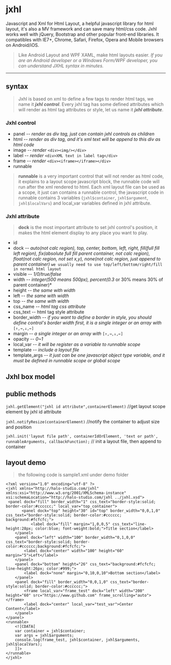 # **jxhl**
Javascript and Xml for Html Layout,  a helpful javascript library for html layout, it's also a MV framework and can save many html/css code.
Jxhl works well with jQuery, Bootstrap and other popular front-end libraries.
It compatibles with IE7+, Chrome, Safari, Firefox, Opera and Mobile browsers on Android/iOS.

> Like Android Layout and WPF XAML, make html layouts easier. 
> *If you are an Android developer or a Windows Form/WPF developer, you can understand JXHL syntax in minutes.*


----------


## **syntax**

> Jxhl is based on xml to define a few tags to render html tags,  we name it ***jxhl control***. Every jxhl tag has some defined attributes which will render as html tag attributes or style, let us name it ***jxhl attribute***.

### Jxhl control
 - panel  -- *render as div tag, just can contain jxhl controls as children*
 - html  -- *render as div tag, and it's xml text will be append to this div as html code*
 - image -- *render* `<div><img/></div>`
 - label  -- *render* `<div>XML text in label tag</div>`
 - frame -- *render* `<div><iframe></iframe></div>`
 - runnable 

> **runnable** is a very important control that will not render as html code,  it explains to a layout scope javascript block, the runnable code will run after the xml rendered to html.
>      Each xml layout file can be used as a scope, it just can contains a runnable control, the javascript code in runnable contains 3 variables (`jxhl$container`, `jxhl$argument`, `jxhl$localVars`) and local_var variables defined in jxhl attribute.

### Jxhl attribute
>**dock** is the most important attribute to set jxhl control's position, it makes the html element display to any place you want to play.     

 - id
 - dock  -- *auto(not calc region), top, center, bottom, left, right, fill(full fill left region), fix(absolute full fill parent container, not calc region), float(not calc region, not set x,y), none(not calc region, just append to parent container)* `we usually need to use top/left/bottom/right/fill in normal html layout`
 - visible -- *1/0/true/false* 
 - width -- *integer(500 means 500px), percent(0.3* or 30% means 30% of parent container)*
 - height -- *the same with width*
 - left -- *the same with width*
 - top -- *the same with width*
 - css_name -- *html tag css attribute*
 - css_text -- html tag style attribute
 - border_width -- *if you want to define a border in style, you should define control's border width first, it is a single integer or an array with* `[↑,→,↓,←]`
 - margin -- *a single integer or an array with* `[↑,→,↓,←]`
 - opacity -- *0~1*
 - local_var -- *it will be register as a variable to runnable scope*
 - template -- *include a layout file*
 - template_args -- *it just can be one javascript object type variable, and it must be defined in runnable scope or global scope* 


## **Jxhl box model**


## **public methods**
`jxhl.getElement("jxhl id attribute",containerElement)` //get layout scope element by jxhl id attribute

`jxhl.notifyResize(containerElement)` //notify the container to adjust size and position

`jxhl.init('layout file path', containerIdOrElement, 'text or path', runnableArguments, callbackFunction);` // init a layout file, then append to container


## **layout demo**

> the following code is sample1.xml under demo folder

	<?xml version="1.0" encoding="utf-8" ?>
	<jxhl xmlns="http://halo-studio.com/jxhl" xmlns:xsi="http://www.w3.org/2001/XMLSchema-instance" xsi:schemaLocation="http://halo-studio.com/jxhl ../jxhl.xsd">
     <panel dock="fill" border_width="1" css_text="border-style:solid; border-color:#cccccc;" local_var="top_container">
           <panel dock="top" height="30" id="top" border_width="0,0,1,0" css_text="border-style:solid; border-color:#cccccc; background:#fcfcfc;">
               <label dock="fill" margin="1,0,0,5" css_text="line-height:28px; color:blue; font-weight:bold;">Title section</label>
        </panel>
        <panel dock="left" width="100" border_width="0,1,0,0" css_text="border-style:solid; border-color:#cccccc;background:#fcfcfc;">
            <label dock="center" width="100" height="60" margin="5">Left</label>
        </panel>
        <panel dock="bottom" height="26" css_text="background:#fcfcfc; line-height:26px; color:#999;">
            <label dock="none" margin="0,10,0,10">Bottom section</label>
        </panel>
        <panel dock="fill" border_width="0,0,1,0" css_text="border-style:solid; border-color:#cccccc;">
            <frame local_var="frame_test" dock="left" width="200" height="60" src="https://www.github.com" frame_scrolling="auto"></frame>
            <label dock="center" local_var="test_var">Center Content</label>
        </panel>
    </panel>
	<runnable>
        <![CDATA[
        var container = jxhl$container;
        var args = jxhl$arguments;
        console.log(frame_test, jxhl$container, jxhl$arguments, jxhl$localVars);
        ]]>
    </runnable>
	</jxhl>






